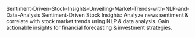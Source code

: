 Sentiment-Driven-Stock-Insights-Unveiling-Market-Trends-with-NLP-and-Data-Analysis
Sentiment-Driven Stock Insights: Analyze news sentiment & correlate with stock market trends using NLP & data analysis. Gain actionable insights for financial forecasting & investment strategies.